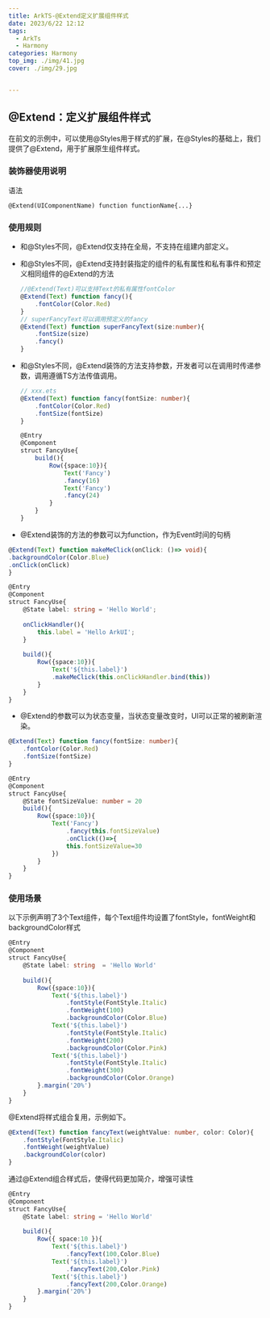 ```yaml
---
title: ArkTS-@Extend定义扩展组件样式
date: 2023/6/22 12:12
tags: 
  - ArkTs
  - Harmony
categories: Harmony
top_img: ./img/41.jpg
cover: ./img/29.jpg


---
```




## @Extend：定义扩展组件样式

在前文的示例中，可以使用@Styles用于样式的扩展，在@Styles的基础上，我们提供了@Extend，用于扩展原生组件样式。

### 装饰器使用说明

语法

```
@Extend(UIComponentName) function functionName{...}
```

### 使用规则

- 和@Styles不同，@Extend仅支持在全局，不支持在组建内部定义。

- 和@Styles不同，@Extend支持封装指定的组件的私有属性和私有事件和预定义相同组件的@Extend的方法

  ```typescript
  //@Extend(Text)可以支持Text的私有属性fontColor
  @Extend(Text) function fancy(){
      .fontColor(Color.Red)
  }
  // superFancyText可以调用预定义的fancy
  @Extend(Text) function superFancyText(size:number){
      .fontSize(size)
      .fancy()
  }
  ```

- 和@Styles不同，@Extend装饰的方法支持参数，开发者可以在调用时传递参数，调用遵循TS方法传值调用。

  ```typescript
  // xxx.ets
  @Extend(Text) function fancy(fontSize: number){
      .fontColor(Color.Red)
      .fontSize(fontSize)
  }
  
  @Entry
  @Component
  struct FancyUse{
      build(){
          Row({space:10}){
              Text('Fancy')
              .fancy(16)
              Text('Fancy')
              .fancy(24)
          }
      }
  }
  ```

  

- @Extend装饰的方法的参数可以为function，作为Event时间的句柄

```typescript
@Extend(Text) function makeMeClick(onClick: ()=> void){
.backgroundColor(Color.Blue)
.onClick(onClick)
}

@Entry
@Component
struct FancyUse{
	@State label: string = 'Hello World';
    
    onClickHandler(){
        this.label = 'Hello ArkUI';
    }
    
    build(){
        Row({space:10}){
            Text('${this.label}')
            .makeMeClick(this.onClickHandler.bind(this))
        }
    }
}
```



- @Extend的参数可以为状态变量，当状态变量改变时，UI可以正常的被刷新渲染。

```typescript
@Extend(Text) function fancy(fontSize: number){
    .fontColor(Color.Red)
    .fontSize(fontSize)
}

@Entry
@Component
struct FancyUse{
    @State fontSizeValue: number = 20
    build(){
        Row({space:10}){
            Text('Fancy')
            	.fancy(this.fontSizeValue)
            	.onClick(()=>{
                this.fontSizeValue=30
            })
        }
    }
}
```



### 使用场景

以下示例声明了3个Text组件，每个Text组件均设置了fontStyle，fontWeight和backgroundColor样式

```typescript
@Entry
@Component
struct FancyUse{
	@State label: string  = 'Hello World'
    
    build(){
        Row({space:10}){
            Text('${this.label}')
            	.fontStyle(FontStyle.Italic)
            	.fontWeight(100)
            	.backgroundColor(Color.Blue)
            Text('${this.label}')
            	.fontStyle(FontStyle.Italic)
            	.fontWeight(200)
            	.backgroundColor(Color.Pink)
            Text('${this.label}')
            	.fontStyle(FontStyle.Italic)
            	.fontWeight(300)
            	.backgroundColor(Color.Orange)
        }.margin('20%')
    }
}
```

@Extend将样式组合复用，示例如下。

```typescript
@Extend(Text) function fancyText(weightValue: number, color: Color){
    .fontStyle(FontStyle.Italic)
    .fontWeight(weightValue)
    .backgroundColor(color)
}
```



通过@Extend组合样式后，使得代码更加简介，增强可读性

```typescript
@Entry
@Component
struct FancyUse{
	@State label: string = 'Hello World'
    
    build(){
        Row({ space:10 }){
            Text('${this.label}')
            	.fancyText(100,Color.Blue)
            Text('${this.label}')
            	.fancyText(200,Color.Pink)
            Text('${this.label}')
            	.fancyText(200,Color.Orange)
        }.margin('20%')
    }
}
```

